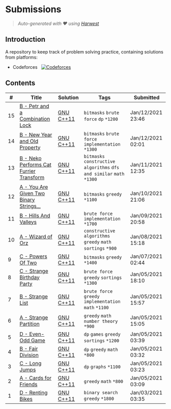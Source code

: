 Submissions
======================
> *Auto-generated with ❤ using [Harwest](https://github.com/nileshsah/harwest-tool)*

## Introduction

A repository to keep track of problem solving practice, containing solutions from platforms:
* Codeforces &nbsp; [![Codeforces](https://run.kaist.ac.kr/badges/codeforces/t1agogs.svg)](https://codeforces.com/profile/t1agogs)


## Contents

| # | Title | Solution | Tags | Submitted |
|---| ----- | -------- | ---- | --------- |
15 | [B - Petr and a Combination Lock](https://codeforces.com/contest/1097/problem/B) | [GNU C++11](./codeforces/1097/B.cpp) | `bitmasks` `brute force` `dp` `*1200` | Jan/12/2021 23:46 | 
14 | [B - New Year and Old Property](https://codeforces.com/contest/611/problem/B) | [GNU C++11](./codeforces/611/B.cpp) | `bitmasks` `brute force` `implementation` `*1300` | Jan/12/2021 02:01 | 
13 | [B - Neko Performs Cat Furrier Transform](https://codeforces.com/contest/1152/problem/B) | [GNU C++11](./codeforces/1152/B.cpp) | `bitmasks` `constructive algorithms` `dfs and similar` `math` `*1300` | Jan/11/2021 12:35 | 
12 | [A - You Are Given Two Binary Strings...](https://codeforces.com/contest/1202/problem/A) | [GNU C++11](./codeforces/1202/A.cpp) | `bitmasks` `greedy` `*1100` | Jan/10/2021 21:06 | 
11 | [B - Hills And Valleys](https://codeforces.com/contest/1467/problem/B) | [GNU C++11](./codeforces/1467/B.cpp) | `brute force` `implementation` `*1700` | Jan/09/2021 20:58 | 
10 | [A - Wizard of Orz](https://codeforces.com/contest/1467/problem/A) | [GNU C++11](./codeforces/1467/A.cpp) | `constructive algorithms` `greedy` `math` `sortings` `*900` | Jan/08/2021 15:18 | 
9 | [C - Powers Of Two](https://codeforces.com/contest/1095/problem/C) | [GNU C++11](./codeforces/1095/C.cpp) | `bitmasks` `greedy` `*1400` | Jan/07/2021 02:44 | 
8 | [C - Strange Birthday Party](https://codeforces.com/contest/1471/problem/C) | [GNU C++11](./codeforces/1471/C.cpp) | `brute force` `greedy` `sortings` `*1300` | Jan/05/2021 18:10 | 
7 | [B - Strange List](https://codeforces.com/contest/1471/problem/B) | [GNU C++11](./codeforces/1471/B.cpp) | `brute force` `greedy` `implementation` `math` `*1100` | Jan/05/2021 15:57 | 
6 | [A - Strange Partition](https://codeforces.com/contest/1471/problem/A) | [GNU C++11](./codeforces/1471/A.cpp) | `greedy` `math` `number theory` `*900` | Jan/05/2021 15:05 | 
5 | [D - Even-Odd Game](https://codeforces.com/contest/1472/problem/D) | [GNU C++11](./codeforces/1472/D.cpp) | `dp` `games` `greedy` `sortings` `*1200` | Jan/05/2021 03:39 | 
4 | [B - Fair Division](https://codeforces.com/contest/1472/problem/B) | [GNU C++11](./codeforces/1472/B.cpp) | `dp` `greedy` `math` `*800` | Jan/05/2021 03:32 | 
3 | [C - Long Jumps](https://codeforces.com/contest/1472/problem/C) | [GNU C++11](./codeforces/1472/C.cpp) | `dp` `graphs` `*1100` | Jan/05/2021 03:23 | 
2 | [A - Cards for Friends](https://codeforces.com/contest/1472/problem/A) | [GNU C++11](./codeforces/1472/A.cpp) | `greedy` `math` `*800` | Jan/05/2021 03:09 | 
1 | [D - Renting Bikes](https://codeforces.com/contest/363/problem/D) | [GNU C++11](./codeforces/363/D.cpp) | `binary search` `greedy` `*1800` | Jan/03/2021 03:35 | 